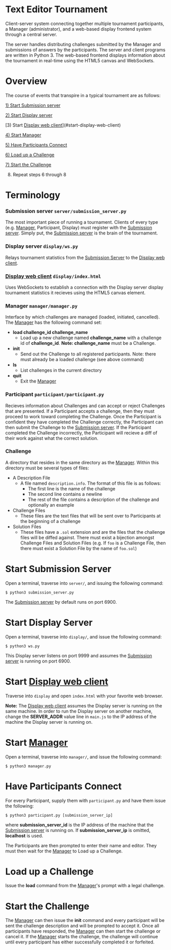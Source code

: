 Text Editor Tournament
=======================

Client-server system connecting together multiple tournament participants, a
Manager (administrator), and a web-based display frontend system through a
central server.

The server handles distributing challenges submitted by the Manager and
submissions of answers by the participants. The server and client programs are
written in Python 3. The web-based frontend displays information about the
tournament in real-time using the HTML5 canvas and WebSockets.

Overview
========

The course of events that transpire in a typical tournament are as follows:

[1) Start Submission server](#start-submission-server)

[2) Start Display server](#start-display-server)

[3) Start [Display web client](#display-web-client-displayindexhtml)](#start-display-web-client)

[4) Start Manager](#start-manager)

[5) Have Participants Connect](#have-participants-connect)

[6) Load up a Challenge](#load-up-a-challenge)

[7) Start the Challenge](#start-the-challenge)

8) Repeat steps 6 through 8

Terminology
===========

### Submission server `server/submission_server.py`

The most important piece of running a tournament. Clients of every type (e.g.
[Manager](#Manager-managermanagerpy), Participant, Display) must register with the [Submission server](#submission-server-serversubmission_serverpy). Simply
put, the [Submission server](#submission-server-serversubmission_serverpy) is the brain of the tournament.

### Display server `display/ws.py`

Relays tournament statistics from the [Submission Server](#submission-server-serversubmission_serverpy) 
to the [Display web client](#display-web-client-displayindexhtml).

### [Display web client](#display-web-client-displayindexhtml) `display/index.html` 

Uses WebSockets to establish a connection with the Display server display
tournament statistics it recieves using the HTML5 canvas element.

### Manager `manager/manager.py` 

Interface by which challenges are managed (loaded, initiated, cancelled). The
[Manager](#Manager-managermanagerpy) has the following command set:

* **load challenge_id challenge_name**
    * Load up a new challenge named **challenge_name** with a challenge
      id of **challenge_id**. **Note: challenge_name** must be a Challenge.
* **init**
    * Send out the Challenge to all registered participants. Note: there must
      already be a loaded challenge (see above command)
* **ls**
    * List challenges in the current directory
* **quit**
    * Exit the [Manager](#Manager-managermanagerpy)

### Participant `participant/participant.py`

Recieves information about Challenges and can accept or reject Challenges that
are presented. If a Participant accepts a challenge, then they must proceed to
work toward completing the Challenge. Once the Participant is confident they
have completed the Challenge correctly, the Participant can then submit the
Challenge to the [Submission server](#submission-server-serversubmission_serverpy). If the Participant completed the Challenge
incorrectly, the Participant will recieve a diff of their work against what the
correct solution.

### Challenge

A directory that resides in the same directory as the [Manager](#Manager-managermanagerpy). Within this
directory must be several types of files:

* A Description File
    * A file named `description.info`. The format of this file is as follows:
        * The first line is the name of the challenge
        * The second line contains a newline
        * The rest of the file contains a description of the challenge and
          optionally an example
* Challenge Files
    * These files are the text files that will be sent over to Participants at
      the beginning of a challenge
* Solution Files
    * These files have a `.sol` extension and are the files that the challenge
      files will be diffed against. There must exist a bijection amongst
      Challenge Files and Solution Files (e.g. If `foo` is a Challenge File,
      then there must exist a Solution File by the name of `foo.sol`)

Start Submission Server
=======================

Open a terminal, traverse into `server/`, and issuing the following command:

    $ python3 submission_server.py

The [Submission server](#submission-server-serversubmission_serverpy) by default runs on port 6900.

Start Display Server
====================

Open a terminal, traverse into `display/`, and issue the following command:

    $ python3 ws.py

This Display server listens on port 9999 and assumes the [Submission server](#submission-server-serversubmission_serverpy) is
running on port 6900.

Start [Display web client](#display-web-client-displayindexhtml)
========================

Traverse into `display` and open `index.html` with your favorite web browser.

**Note:** The [Display web client](#display-web-client-displayindexhtml) assumes the Display server is running on the
same machine. In order to run the Display server on another machine, change the
**SERVER_ADDR** value line in `main.js` to the IP address of the machine the
Display server is running on.

Start [Manager](#Manager-managermanagerpy)
=============

Open a terminal, traverse into `manager/`, and issue the following command:

    $ python3 manager.py

Have Participants Connect
====================

For every Participant, supply them with `participant.py` and have them issue the
following:

    $ python3 participant.py [submission_server_ip]

where **submission_server_id** is the IP address of the machine that the
[Submission server](#submission-server-serversubmission_serverpy) is running on.
If **submission_server_ip** is omitted, **localhost** is used.

The Participants are then prompted to enter their name and editor. They must
then wait for the [Manager](#Manager-managermanagerpy) to Load up a Challenge.

Load up a Challenge
===================

Issue the **load** command from the [Manager](#Manager-managermanagerpy)'s prompt with a legal challenge.

Start the Challenge
===================

The [Manager](#Manager-managermanagerpy) can then issue the **init** command and every participant will be
sent the challenge description and will be prompted to accept it. Once all
participants have responded, the [Manager](#Manager-managermanagerpy) can then start the challenge or cancel
it. If the [Manager](#Manager-managermanagerpy) starts the challenge, the challenge will continue until
every participant has either successfully completed it or forfeited.
